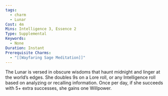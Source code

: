 ```yaml
---
tags:
  - charm
  - Lunar
Cost: 4m
Mins: Intelligence 3, Essence 2
Type: Supplemental
Keywords:
  - None
Duration: Instant
Prerequisite Charms:
  - "[[Wayfaring Sage Meditation]]"
---
```

The Lunar is versed in obscure wisdoms that haunt midnight and linger at the world’s edges. She doubles 9s on a Lore roll, or any Intelligence roll based on analyzing or recalling information. Once per day, if she succeeds with 5+ extra successes, she gains one Willpower.